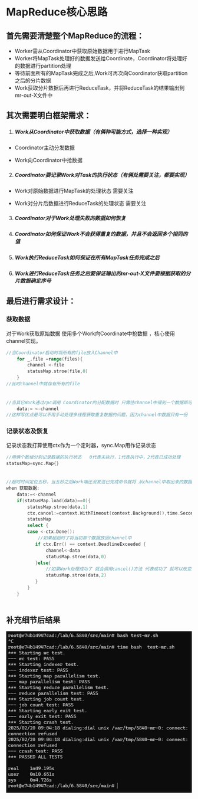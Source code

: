 # **MapReduce核心思路**

## 首先需要清楚整个MapReduce的流程：

- Worker需从Coordinator中获取原始数据用于进行MapTask
- Worker将MapTask处理好的数据发送给Coordinate，Coordinator将处理好的数据进行partition处理
- 等待前面所有的MapTask完成之后,Work可再次向Coordinator获取partition之后的分片数据
- Work获取分片数据后再进行ReduceTask，并将ReduceTask的结果输出到mr-out-X文件中

## 其次需要明白框架需求：

1. ##### Work从Coordinator中获取数据（有俩种可能方式，**选择一种实现**）

  - Coordinator主动分发数据

  - Work向Coordinator中抢数据

2. ##### Coordinator要记录Work对Task的执行状态（有俩处需要关注，**都要实现**）

  - Work对原始数据进行MapTask的处理状态 需要关注

  - Work对分片后数据进行ReduceTask的处理状态 需要关注

3. ##### Coordinator对于Work处理失败的数据如何恢复
4. ##### Coordinator如何保证Work不会获得重复的数据，并且不会返回多个相同的值
5. ##### Work执行ReduceTask如何保证在所有MapTask任务完成之后
6. ##### Work进行ReduceTask任务之后要保证输出的mr-out-X文件要根据获取的分片数据确定序号

## 最后进行需求设计：

### 获取数据

对于Work获取原始数据 使用多个Work向Coordinate中抢数据 ，核心使用channel实现。

```go
//当Coordinator启动时将所有的file放入Channel中
	for _,file =range(files){
		channel <-file
        statusMap.stroe(file,0)
	}
//此时channel中就存有所有的file


//当其它Work通过rpc调用 Coordinator的分配数据时 只需往channel中得到一个数据即可
	data:= <-channel
//这样写优点是可以不用手动处理多线程获取重复数据的问题，因为channel中数据只有一份
```

### 记录状态及恢复

记录状态我打算使用ctx作为一个定时器，sync.Map用作记录状态

```go
//用俩个数组分别记录数据的执行状态   0代表未执行，1代表执行中，2代表已成功处理
statusMap=sync.Map{}


//超时时间定位五秒，当五秒之后Work端还没发送已完成命令就将 从channel中取出来的数据重新放回去
when 获取数据:
	data:=<-channel
    if(statusMap.load(data)==0){
        statusMap.stroe(data,1)
        ctx,cancel:=context.WithTimeout(context.Background(),time.Second*5)
        statusMap
        select {
        case <-ctx.Done():
            //如果超超时了将当初那个数据放回channel中
           if ctx.Err() == context.DeadlineExceeded {
               channel<-data
               statusMap.stroe(data,0)
           }else{
               //如果Work处理成功了 就会调用cancel()方法 代表成功了 就可以改变数据状态了 
			   statusMap.stroe(data,2)
           }
        }
    }
	
```

## 补充细节后结果

![Image_541207379480886](./assets/Image_541207379480886.png)
